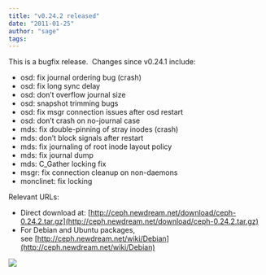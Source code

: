 ```yaml
---
title: "v0.24.2 released"
date: "2011-01-25"
author: "sage"
tags: 
---
```


This is a bugfix release.  Changes since v0.24.1 include:

- osd: fix journal ordering bug (crash)
- osd: fix long sync delay
- osd: don’t overflow journal size
- osd: snapshot trimming bugs
- osd: fix msgr connection issues after osd restart
- osd: don’t crash on no-journal case
- mds: fix double-pinning of stray inodes (crash)
- mds: don’t block signals after restart
- mds: fix journaling of root inode layout policy
- mds: fix journal dump
- mds: C\_Gather locking fix
- msgr: fix connection cleanup on non-daemons
- monclinet: fix locking

Relevant URLs:

- Direct download at: [http://ceph.newdream.net/download/ceph-0.24.2.tar.gz](http://ceph.newdream.net/download/ceph-0.24.2.tar.gz)
- For Debian and Ubuntu packages, see [http://ceph.newdream.net/wiki/Debian](http://ceph.newdream.net/wiki/Debian)

![](http://track.hubspot.com/__ptq.gif?a=268973&k=14&bu=http://ceph.com&r=http://ceph.com/releases/v0-24-2-released/&bvt=rss&p=wordpress)
